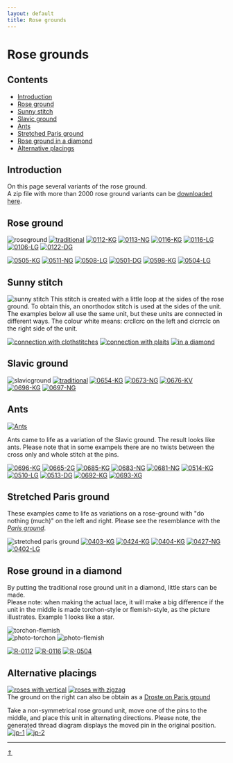 ```yaml
---
layout: default
title: Rose grounds
---
```


# Rose grounds

## Contents

* [Introduction](#introduction)
* [Rose ground](#rose-ground)
* [Sunny stitch](#sunny-stitch)
* [Slavic ground](#slavic-ground)
* [Ants](#ants)
* [Stretched Paris ground](#stretched-paris-ground)
* [Rose ground in a diamond](#rose-ground-in-a-diamond)
* [Alternative placings](#alternative-placings)

## Introduction

On this page several variants of the rose ground.     
A zip file with more than 2000 rose ground variants can be <a href="https://github.com/d-bl/MAE-gf/releases/download/rose_rounds/rose-ground-pair-diagrams.zip" download>downloaded here</a>.     

## Rose ground

![roseground][p-rose-pricking]
[![traditional][P-0111-NG]][T-0111-NG]
[![0112-KG][P-0112-KG]][T-0112-KG] 
[![0113-NG][P-0113-NG]][T-0113-NG] 
[![0116-KG][P-0116-KG]][T-0116-KG] 
[![0116-LG][P-0116-LG]][T-0116-LG] 
[![0106-LG][P-0106-LG]][T-0106-LG] 
[![0122-DG][P-0122-DG]][T-0122-DG]     
<p style="clear: both"></p>

[![0505-KG][P-0505-KG]][T-0505-KG] 
[![0511-NG][P-0511-NG]][T-0511-NG] 
[![0508-LG][P-0508-LG]][T-0508-LG] 
[![0501-DG][P-0501-DG]][T-0501-DG] 
[![0598-KG][P-0598-KG]][T-0598-KG] 
[![0504-LG][P-0504-LG]][T-0504-LG]

[p-rose-pricking]: ../images/roses/g01.svg?align=right "rose ground"
[P-0111-NG]: ../images/roses/0111-ng.png "traditonal" 
[P-0112-KG]: ../images/roses/0112-kg.png
[P-0106-LG]: ../images/roses/0106-lg.png
[P-0113-NG]: ../images/roses/0113-ng.png
[P-0116-LG]: ../images/roses/0116-lg.png
[P-0122-DG]: ../images/roses/0122-dg.png
[P-0116-KG]: ../images/roses/0116-kg.png

[P-0505-KG]: ../images/roses/0505-kg.png
[P-0511-NG]: ../images/roses/0511-ng.png
[P-0508-LG]: ../images/roses/0508-lg.png
[P-0501-DG]: ../images/roses/0501-dg.png
[P-0598-KG]: ../images/roses/0598-kg.png
[P-0504-LG]: ../images/roses/0504-lg.png

[T-0112-KG]: /GroundForge/tiles?patchWidth=12&patchHeight=16&d1=c&c1=ctct&b1=c&a1=tctc&d2=ctc&b2=ctc&tile=5831,-4-7&footsideStitch=ctctt&tileStitch=ctc&headsideStitch=ctctt&shiftColsSW=-2&shiftRowsSW=2&shiftColsSE=2&shiftRowsSE=2
[T-0111-NG]: /GroundForge/tiles?patchWidth=12&patchHeight=16&d1=ct&c1=ctct&b1=ct&a1=ctct&d2=ctct&b2=ctct&tile=5831,-4-7&tileStitch=ctct&shiftColsSW=-2&shiftRowsSW=2&shiftColsSE=2&shiftRowsSE=2
[T-0113-NG]: /GroundForge/tiles?patchWidth=12&patchHeight=16&d1=tct&c1=ctc&b1=tct&a1=ctc&d2=ctc&b2=ctc&tile=5831,-4-7&footsideStitch=ctctt&tileStitch=ctc&headsideStitch=ctctt&shiftColsSW=-2&shiftRowsSW=2&shiftColsSE=2&shiftRowsSE=2
[T-0116-LG]: /GroundForge/tiles?patchWidth=12&patchHeight=16&d1=ctc&c1=ctctc&b1=ctc&a1=ctctc&d2=ctc&b2=ctc&tile=5831,-4-7&footsideStitch=ctctt&tileStitch=ctct&headsideStitch=ctctt&shiftColsSW=-2&shiftRowsSW=2&shiftColsSE=2&shiftRowsSE=2
[T-0122-DG]: /GroundForge/tiles?patchWidth=12&patchHeight=16&d1=tctct&c1=ctc&b1=tctct&a1=ctc&d2=ctctc&b2=ctctc&tile=5831,-4-7&footsideStitch=ctctt&tileStitch=ctct&headsideStitch=ctctt&shiftColsSW=-2&shiftRowsSW=2&shiftColsSE=2&shiftRowsSE=2
[T-0106-LG]: /GroundForge/tiles?patchWidth=12&patchHeight=16&d1=ctc&c1=ctctct&b1=ctc&a1=tctctc&d2=ctc&b2=ctc&tile=5831,-4-7&footsideStitch=ctctt&tileStitch=ctct&headsideStitch=ctctt&shiftColsSW=-2&shiftRowsSW=2&shiftColsSE=2&shiftRowsSE=2
[T-0116-KG]: /GroundForge/tiles?patchWidth=12&patchHeight=16&d1=c&c1=ctctc&b1=c&a1=ctctc&d2=ctc&b2=ctc&tile=5831,-4-7&footsideStitch=ctctt&tileStitch=ctct&headsideStitch=ctctt&shiftColsSW=-2&shiftRowsSW=2&shiftColsSE=2&shiftRowsSE=2

[T-0598-KG]: /GroundForge/tiles?patchWidth=12&patchHeight=16&d1=cl&c1=ct&b1=cr&a1=ctc&d2=crcl&b2=clcr&tile=5831,-4-7&footsideStitch=ctctt&tileStitch=ctc&headsideStitch=ctctt&shiftColsSW=-2&shiftRowsSW=2&shiftColsSE=2&shiftRowsSE=2
[T-0505-KG]: /GroundForge/tiles?patchWidth=12&patchHeight=16&d1=c&c1=tct&b1=c&a1=tct&d2=crrc&b2=cllc&tile=5831,-4-7&footsideStitch=ctctt&tileStitch=c&headsideStitch=ctctt&shiftColsSW=-2&shiftRowsSW=2&shiftColsSE=2&shiftRowsSE=2
[T-0511-NG]: /GroundForge/tiles?patchWidth=12&patchHeight=16&d1=tct&c1=ctc&b1=tct&a1=ctc&d2=crc&b2=clc&tile=5831,-4-7&footsideStitch=ctctt&tileStitch=c&headsideStitch=ctctt&shiftColsSW=-2&shiftRowsSW=2&shiftColsSE=2&shiftRowsSE=2
[T-0508-LG]: /GroundForge/tiles?patchWidth=12&patchHeight=16&d1=ctc&c1=ctc&b1=ctc&a1=tc&d2=crrc&b2=cllc&tile=5831,-4-7&footsideStitch=ctctt&tileStitch=c&headsideStitch=ctctt&shiftColsSW=-2&shiftRowsSW=2&shiftColsSE=2&shiftRowsSE=2
[T-0501-DG]: /GroundForge/tiles?patchWidth=12&patchHeight=16&d1=tctct&c1=ctct&b1=tctct&a1=tctc&d2=crc&b2=clc&tile=5831,-4-7&footsideStitch=ctctt&tileStitch=ctct&headsideStitch=ctctt&shiftColsSW=-2&shiftRowsSW=2&shiftColsSE=2&shiftRowsSE=2
[T-0504-LG]: /GroundForge/tiles?patchWidth=12&patchHeight=16&d1=ctc&c1=ctctct&b1=ctc&a1=tctctc&d2=crrc&b2=cllc&tile=5831,-4-7&footsideStitch=ctctt&tileStitch=ctct&headsideStitch=ctctt&shiftColsSW=-2&shiftRowsSW=2&shiftColsSE=2&shiftRowsSE=2

## Sunny stitch

![sunny stitch][p-sunny]
This stitch is created with a little loop at the sides of the rose ground. To obtain this, an onorthodox stitch is used at the sides of the unit. The examples below all use the same unit, but these units are connected in different ways. The colour <span class="b-blck">white</span> means: <span class="stch">crcllcrc</span> on the left  and <span class="stch">clcrrclc</span> on the right side of the unit.           
  
<p style="clear: both"></p>

[![connection with clothstitches][P-0902-l]][T-0902-l] 
[![connection with plaits][P-0902-f]][T-0902-f] 
[![in a diamond][P-0902-q]][T-0902-q] 

[p-sunny]: ../images/roses/0902-KP.png?align=right "sunny stitch"
[P-0902-l]: ../images/roses/0902-lg.png
[P-0902-f]: ../images/roses/0902-kf.png
[P-0902-q]: ../images/roses/0902-kiv.png

[T-0902-l]: /GroundForge/tiles?patchWidth=12&patchHeight=12&d1=ctc&c1=ctctc&b1=ctc&a1=ctctc&d2=clcrrclc&b2=crcllcrc&tile=5831,-4-7&footsideStitch=ctctt&tileStitch=ct&headsideStitch=ctctt&shiftColsSW=-2&shiftRowsSW=2&shiftColsSE=2&shiftRowsSE=2
[T-0902-f]: /GroundForge/tiles?patchWidth=12&patchHeight=12&a1=ctctc&b1=ctctctctc&c1=ctctc&d1=ctctctctc&b2=crcllcrc&d2=clcrrclc&tile=5831,-4-7&footsideStitch=ctctt&tileStitch=ct&headsideStitch=ctctt&shiftColsSW=-2&shiftRowsSW=2&shiftColsSE=2&shiftRowsSE=2
[T-0902-q]: /GroundForge/tiles?patchWidth=12&patchHeight=12&a1=ctctc&b1=cttt&c1=ctcttt&e1=ctcttt&f1=cttt&b2=ctcttt&c2=c&d2=ctctc&e2=c&f2=ctcttt&a3=ctcttt&c3=crcllcrc&e3=clcrrclc&tile=586-21,-48317,5-4-7-&footsideStitch=ctctt&tileStitch=ct&headsideStitch=ctctt&shiftColsSW=-3&shiftRowsSW=3&shiftColsSE=3&shiftRowsSE=3

## Slavic ground

![slavicground][p-slav-pricking]
[![traditional][P-0671-NG]][T-0671-NG] 
[![0654-KG][P-0654-KG]][T-0654-KG] 
[![0673-NG][P-0673-NG]][T-0673-NG] 
[![0676-KV][P-0676-KV]][T-0676-KV] 
[![0698-KG][P-0698-KG]][T-0698-KG] 
[![0697-NG][P-0697-NG]][T-0697-NG] 
<p style="clear: both"></p>

[T-0671-NG]: /GroundForge/tiles?patchWidth=12&patchHeight=16&d1=ct&c1=ctct&b1=ct&a1=ctct&d2=ct&b2=ct&tile=5831,-4-7&tileStitch=ctct&shiftColsSW=-2&shiftRowsSW=2&shiftColsSE=2&shiftRowsSE=2
[T-0673-NG]: /GroundForge/tiles?patchWidth=12&patchHeight=16&d1=tct&c1=ctc&b1=tct&a1=ctc&d2=c&b2=c&tile=5831,-4-7&footsideStitch=ctctt&tileStitch=c&headsideStitch=ctctt&shiftColsSW=-2&shiftRowsSW=2&shiftColsSE=2&shiftRowsSE=2
[T-0676-KV]: /GroundForge/tiles?patchWidth=12&patchHeight=16&d1=c&c1=ctc&b1=c&a1=t&d2=c&b2=c&tile=5831,-4-7&footsideStitch=ctctt&tileStitch=c&headsideStitch=ctctt&shiftColsSW=-2&shiftRowsSW=2&shiftColsSE=2&shiftRowsSE=2
[T-0654-KG]: /GroundForge/tiles?patchWidth=12&patchHeight=16&d1=cr&c1=ctct&b1=cl&a1=ctc&d2=ct&b2=ct&tile=5831,-4-7&footsideStitch=ctctt&tileStitch=ct&headsideStitch=ctctt&shiftColsSW=-2&shiftRowsSW=2&shiftColsSE=2&shiftRowsSE=2

[T-0698-KG]: /GroundForge/tiles?patchWidth=12&patchHeight=16&d1=c&c1=ctctct&b1=c&a1=tctctc&d2=c&b2=c&tile=5831,-4-7&footsideStitch=ctctt&tileStitch=ctct&headsideStitch=ctctt&shiftColsSW=-2&shiftRowsSW=2&shiftColsSE=2&shiftRowsSE=2
[T-0697-NG]: /GroundForge/tiles?patchWidth=12&patchHeight=16&d1=ct&c1=ctctct&b1=ct&a1=ctctct&d2=ct&b2=ct&tile=5831,-4-7&footsideStitch=ctctt&tileStitch=ct&headsideStitch=ctctt&shiftColsSW=-2&shiftRowsSW=2&shiftColsSE=2&shiftRowsSE=2

[p-slav-pricking]: ../images/roses/g06.svg?align=right "slavic ground"
[P-0671-NG]: ../images/roses/0671-ng.png "traditional" 
[P-0654-KG]: ../images/roses/0654-kg.png
[P-0673-NG]: ../images/roses/0673-ng.png
[P-0676-KV]: ../images/roses/0676-kv.png

[P-0698-KG]: ../images/roses/0698-kg.png 
[P-0697-NG]: ../images/roses/0697-ng.png 

## Ants

[![Ants][pic-ants]][T-0692-KG]

Ants came to life as a variation of the Slavic ground. The result looks like ants. Please note that in some exampels there are no twists between the <span class="stch">cross only</span> and <span class="stch">whole stitch</span> at the pins.           

[pic-ants]: ../images/roses/0692-KG-ants.png?align=right "ants"

[![0696-KG][P-0696-KG]][T-0696-KG] 
[![0665-2G][P-0665-2G]][T-0665-2G] 
[![0685-KG][P-0685-KG]][T-0685-KG] 
[![0683-NG][P-0683-NG]][T-0683-NG] 
[![0681-NG][P-0681-NG]][T-0681-NG]
[![0514-KG][P-0514-KG]][T-0514-KG]
[![0510-LG][P-0510-LG]][T-0510-LG] 
[![0513-DG][P-0513-DG]][T-0513-DG] 
[![0692-KG][P-0692-KG]][T-0692-KG] 
[![0693-XG][P-0693-XG]][T-0693-XG] 
<p style="clear: both"></p>

[P-0696-KG]: ../images/roses/0696-kg.png
[P-0666-KG]: ../images/roses/0666-kg.png 
[P-0510-LG]: ../images/roses/0510-lg.png 
[P-0683-NG]: ../images/roses/0683-ng.png
[P-0685-KG]: ../images/roses/0685-kg.png 
[P-0681-NG]: ../images/roses/0681-ng.png 
[P-0514-KG]: ../images/roses/0514-kg.png 
[P-0513-DG]: ../images/roses/0513-dg.png 
[P-0693-XG]: ../images/roses/0693-xg.png
[P-0692-KG]: ../images/roses/0692-kg.png
[P-0665-2G]: ../images/roses/0665-2g.png

[T-0696-KG]: /GroundForge/tiles?patchWidth=12&patchHeight=16&d1=c&c1=ctctc&b1=c&a1=ctctc&d2=c&b2=c&tile=5831,-4-7&footsideStitch=ctctt&tileStitch=c&headsideStitch=ctctt&shiftColsSW=-2&shiftRowsSW=2&shiftColsSE=2&shiftRowsSE=2
[T-0666-KG]: /GroundForge/tiles?patchWidth=12&patchHeight=16&d1=c&c1=ctctc&b1=c&a1=ctctc&d2=rcr&b2=lcl&tile=5831,-4-7&footsideStitch=ctctt&tileStitch=c&headsideStitch=ctctt&shiftColsSW=-2&shiftRowsSW=2&shiftColsSE=2&shiftRowsSE=2
[T-0510-LG]: /GroundForge/tiles?patchWidth=12&patchHeight=16&d1=ctc&c1=ctctc&b1=ctc&a1=ctctc&d2=crc&b2=clc&tile=5831,-4-7&footsideStitch=ctctt&tileStitch=c&headsideStitch=ctctt&shiftColsSW=-2&shiftRowsSW=2&shiftColsSE=2&shiftRowsSE=2
[T-0683-NG]: /GroundForge/tiles?patchWidth=12&patchHeight=16&d1=tct&c1=ctctc&b1=tct&a1=tctc&d2=c&b2=c&tile=5831,-4-7&footsideStitch=ctctt&tileStitch=c&headsideStitch=ctctt&shiftColsSW=-2&shiftRowsSW=2&shiftColsSE=2&shiftRowsSE=2
[T-0685-KG]: /GroundForge/tiles?patchWidth=12&patchHeight=16&d1=rcl&c1=ctctc&b1=lcr&a1=tctc&d2=c&b2=c&tile=5831,-4-7&footsideStitch=ctctt&tileStitch=c&headsideStitch=ctctt&shiftColsSW=-2&shiftRowsSW=2&shiftColsSE=2&shiftRowsSE=2
[T-0681-NG]: /GroundForge/tiles?patchWidth=12&patchHeight=16&d1=lct&c1=ctctc&b1=rct&a1=ctct&d2=c&b2=c&tile=5831,-4-7&footsideStitch=ctctt&tileStitch=c&headsideStitch=ctctt&shiftColsSW=-2&shiftRowsSW=2&shiftColsSE=2&shiftRowsSE=2
[T-0514-KG]: /GroundForge/tiles?patchWidth=12&patchHeight=16&d1=c&c1=ctctc&b1=c&a1=tctc&d2=crc&b2=clc&tile=5831,-4-7&footsideStitch=ctctt&tileStitch=c&headsideStitch=ctctt&shiftColsSW=-2&shiftRowsSW=2&shiftColsSE=2&shiftRowsSE=2
[T-0513-DG]: /GroundForge/tiles?patchWidth=12&patchHeight=16&d1=tctct&c1=ctctc&b1=tctct&a1=tctc&d2=crrc&b2=cllc&tile=5831,-4-7&footsideStitch=ctctt&tileStitch=c&headsideStitch=ctctt&shiftColsSW=-2&shiftRowsSW=2&shiftColsSE=2&shiftRowsSE=2
[T-0693-XG]: /GroundForge/tiles?patchWidth=12&patchHeight=16&d1=ct&c1=cctc&b1=ct&a1=ctcc&d2=c&b2=c&tile=5831,-4-7&footsideStitch=ctctt&tileStitch=ctct&headsideStitch=ctctt&shiftColsSW=-2&shiftRowsSW=2&shiftColsSE=2&shiftRowsSE=2
[T-0692-KG]:  /GroundForge/tiles?patchWidth=12&patchHeight=16&d1=c&c1=cctct&b1=c&a1=tctcc&d2=c&b2=c&tile=5831,-4-7&footsideStitch=ctctt&tileStitch=c&headsideStitch=ctctt&shiftColsSW=-2&shiftRowsSW=2&shiftColsSE=2&shiftRowsSE=2
[T-0665-2G]:  /GroundForge/tiles?patchWidth=12&patchHeight=16&a1=ctctct&b1=c&c1=tctctc&d1=c&b2=c&d2=c&tile=5831,-4-7&footsideStitch=ctctt&tileStitch=c&headsideStitch=ctctt&shiftColsSW=-2&shiftRowsSW=2&shiftColsSE=2&shiftRowsSE=2

## Stretched Paris ground

These examples came to life as variations on a rose-ground with "do nothing (much)" on the left and right. Please see the resemblance with the _[Paris ground][page-paris]_.   

![stretched paris ground][p-strpg]
[![0403-KG][P-0403-KG]][T-0403-KG] 
[![0424-KG][P-0424-KG]][T-0424-KG]
[![0404-KG][P-0404-KG]][T-0404-KG] 
[![0427-NG][P-0427-NG]][T-0427-NG]
[![0402-LG][P-0402-LG]][T-0402-LG]
<p style="clear: both"></p>

[P-0403-KG]: ../images/roses/0403-kg.png
[P-0424-KG]: ../images/roses/0424-kg.png
[P-0404-KG]: ../images/roses/0404-kg.png
[P-0427-NG]: ../images/roses/0427-ng.png
[P-0402-LG]: ../images/roses/0402-lg.png

[p-strpg]: ../images/roses/g-halfling.svg?align=right "stretched Paris ground"
[page-paris]: ../docs/paris#traditional-paris-ground

[T-0403-KG]: /GroundForge/tiles?patchWidth=15&patchHeight=20&d1=tctct&c1=c&b1=-&a1=c&b2=-&tile=d3ar,-r--&footsideStitch=ctctt&tileStitch=ctc&headsideStitch=ctctt&shiftColsSW=-2&shiftRowsSW=2&shiftColsSE=2&shiftRowsSE=2
[T-0424-KG]: /GroundForge/tiles?patchWidth=15&patchHeight=20&d1=ctctc&c1=cr&b1=-&a1=cl&b2=-&tile=d3ar,-r--&footsideStitch=ctctt&tileStitch=ctc&headsideStitch=ctctt&shiftColsSW=-2&shiftRowsSW=2&shiftColsSE=2&shiftRowsSE=2
[T-0404-KG]: /GroundForge/tiles?patchWidth=15&patchHeight=20&d1=ctctctc&c1=cr&b1=-&a1=cl&b2=-&tile=d3ar,-r--&footsideStitch=ctctt&tileStitch=ctc&headsideStitch=ctctt&shiftColsSW=-2&shiftRowsSW=2&shiftColsSE=2&shiftRowsSE=2
[T-0427-NG]: /GroundForge/tiles?patchWidth=15&patchHeight=20&d1=ctctct&c1=ct&b1=-&a1=ct&b2=-&tile=d3ar,-r--&footsideStitch=ctctt&tileStitch=ct&headsideStitch=ctctt&shiftColsSW=-2&shiftRowsSW=2&shiftColsSE=2&shiftRowsSE=2
[T-0402-LG]: /GroundForge/tiles?patchWidth=15&patchHeight=20&d1=ctctctc&c1=ctc&b1=-&a1=ctc&b2=-&tile=d3ar,-r--&footsideStitch=ctctt&tileStitch=ctc&headsideStitch=ctctt&shiftColsSW=-2&shiftRowsSW=2&shiftColsSE=2&shiftRowsSE=2

## Rose ground in a diamond

By putting the traditional rose ground unit in a diamond, little stars can be made.                 
Please note: when making the actual lace, it will make a big difference if the unit in the middle is made torchon-style or flemish-style, as the picture illustrates. Example 1 looks like a star.    

![torchon-flemish][pic-tor-flem]      
![photo-torchon][ph-0112-t] ![photo-flemish][ph-0112-f]  
 
[![R-0112][PR-0112]][TR-0112] [![R-0116][PR-0116]][TR-0116] [![R-0504][PR-0504]][TR-0504] 

[pic-tor-flem]: ../images/roses/g-tor-fl.svg "torchon - flemish"
[ph-0112-t]: ../images/roses/ph-0112-t.jpg
[ph-0112-f]: ../images/roses/ph-0112-f.jpg

[PR-0112]: ../images/roses/R-0112.png
[PR-0116]: ../images/roses/R-0116.png
[PR-0504]: ../images/roses/R-0504.png

[TR-0112]: /GroundForge/tiles?patchWidth=12&patchHeight=12&a1=ctc&b1=ctt&c1=ctctt&e1=ctctt&f1=ctt&b2=ctctt&c2=c&d2=ctct&e2=c&f2=ctctt&a3=ctctt&c3=ctcr&e3=ctcl&tile=586-21,-48317,5-4-7-&footsideStitch=ctctt&tileStitch=ctct&headsideStitch=ctctt&shiftColsSW=-3&shiftRowsSW=3&shiftColsSE=3&shiftRowsSE=3
[TR-0116]: /GroundForge/tiles?patchWidth=12&patchHeight=12&f1=c&e1=ctcr&c1=ctcl&b1=c&a1=ctctc&f2=ctcr&e2=c&d2=ctctc&c2=c&b2=ctcl&e3=ctc&c3=ctc&a3=ctct&tile=586-21,-48317,5-4-7-&footsideStitch=ctctt&tileStitch=ctct&headsideStitch=ctctt&shiftColsSW=-3&shiftRowsSW=3&shiftColsSE=3&shiftRowsSE=3
[TR-0504]: /GroundForge/tiles?patchWidth=12&patchHeight=12&f1=tct&e1=ctct&c1=ctct&b1=tct&a1=tctctc&f2=ctct&e2=ct&d2=ctctct&c2=ct&b2=ctct&e3=crc&c3=clc&a3=ctct&tile=586-21,-48317,5-4-7-&footsideStitch=ctctt&tileStitch=ctct&headsideStitch=ctctt&shiftColsSW=-3&shiftRowsSW=3&shiftColsSE=3&shiftRowsSE=3


## Alternative placings

[![roses with vertical][p-31]][t-3115]  [![roses with zigzag][p-61]][t-6101]     
The ground on the right can also be obtain as a [Droste on Paris ground][dr-6101]      

[p-31]: ../images/roses/g31.svg 
[p-61]: ../images/roses/g61.svg 
[t-3115]: /GroundForge/tiles?patchWidth=12&patchHeight=16&b1=tctct&a2=c&c2=c&d2=tctctc&a3=ctc&c3=ctc&a4=c&c4=c&d4=ctctct&tile=-5--,B-C3,7-4-,8-15&footsideStitch=ctctt&tileStitch=c&headsideStitch=ctctt&shiftColsSW=0&shiftRowsSW=4&shiftColsSE=4&shiftRowsSE=4
[t-6101]: /GroundForge/tiles?patchWidth=15&patchHeight=15&e1=ctct&c1=ct&b1=ctct&a1=ct&f2=ct&c2=ct&a2=ct&e3=ctct&c3=ct&b3=ctct&a3=ct&d4=ct&tile=O3E-H-,4-7--5,158-L-,---5-&footsideStitch=ctctt&tileStitch=ct&headsideStitch=ctctt&shiftColsSW=0&shiftRowsSW=4&shiftColsSE=6&shiftRowsSE=2
[dr-6101]: /GroundForge/tiles?patchWidth=15&patchHeight=20&c1=ct&a1=ct&d2=ctct&droste2=ct,d20=d23=ctct,a10=c10=ctct&tile=B-C-,---5&footsideStitch=ctctt&tileStitch=ct&headsideStitch=ctctt&shiftColsSW=-2&shiftRowsSW=2&shiftColsSE=2&shiftRowsSE=2

Take a non-symmetrical rose ground unit, move one of the pins to the middle, and place this unit in alternating directions. Please note, the generated thread diagram displays the moved pin in the original position.              
[![jp-1][P-jp-1]][T-jp-1] [![jp-2][P-jp-2]][T-jp-2]  

[P-jp-1]: ../images/roses/w-jp-1.png
[P-jp-2]: ../images/roses/w-jp-2.png

[T-jp-1]: /GroundForge/tiles.html?patchWidth=16&patchHeight=14&h1=ct&g1=ct&f1=ct&e1=ctct&c1=ctct&b1=ct&a1=ct&g2=ct&f2=ctct&b2=ctct&a2=ct&h3=ct&g3=ct&f3=ct&e3=ctct&c3=ctct&b3=ct&a3=ct&h4=ctct&g4=ct&e4=ct&d4=ctct&c4=ct&a4=ct&tile=834-7315,44---77-,179-0483,7-158-43&footsideStitch=ctctt&tileStitch=ctct&headsideStitch=ctctt&shiftColsSW=-4&shiftRowsSW=4&shiftColsSE=4&shiftRowsSE=4
[T-jp-2]: /GroundForge/tiles.html?patchWidth=16&patchHeight=14&h1=ct&g1=ct&f1=ctct&e1=ctttct&c1=ctttct&b1=ctct&a1=ct&g2=ct&f2=ctct&b2=ctct&a2=ct&h3=ct&g3=ct&f3=ctct&e3=ctttct&c3=ctttct&b3=ctct&a3=ct&h4=ctct&g4=ctct&e4=ctct&d4=ctct&c4=ctct&a4=ctct&tile=834-7315,44---77-,179-0483,7-158-43&footsideStitch=ctctt&tileStitch=ctct&headsideStitch=ctctt&shiftColsSW=-4&shiftRowsSW=4&shiftColsSE=4&shiftRowsSE=4

***
[&uArr;]()
